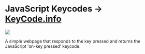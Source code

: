 # JavaScript Keycodes → [KeyCode.info](https://keycode.info)

![](http://wes.io/sQyC/content.gif)

A simple webpage that responds to the key pressed and returns the JavaScript 'on-key pressed' keycode.

